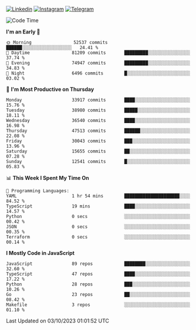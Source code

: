 [![Linkedin](https://img.shields.io/badge/-Archie-blue?style=flat-square&labelColor=gray&logo=Linkedin&logoColor=white&link=https://www.linkedin.com/in/archisdi)](https://www.linkedin.com/in/archisdi)
[![Instagram](https://img.shields.io/badge/-@archisdi-orange?style=flat-square&labelColor=gray&logo=Instagram&logoColor=white&link=https://www.instagram.com/archisdi)](https://www.instagram.com/archisdi)
[![Telegram](https://img.shields.io/badge/-aai-informational?style=flat-square&labelColor=gray&logo=telegram&logoColor=white&link=https://t.me/archisdi)](https://t.me/archisdi)

<!--START_SECTION:waka-->
![Code Time](http://img.shields.io/badge/Code%20Time-2%2C410%20hrs%203%20mins-blue)

**I'm an Early 🐤** 

```text
🌞 Morning                52537 commits       ██████░░░░░░░░░░░░░░░░░░░   24.41 % 
🌆 Daytime                81209 commits       █████████░░░░░░░░░░░░░░░░   37.74 % 
🌃 Evening                74947 commits       █████████░░░░░░░░░░░░░░░░   34.83 % 
🌙 Night                  6496 commits        █░░░░░░░░░░░░░░░░░░░░░░░░   03.02 % 
```
📅 **I'm Most Productive on Thursday** 

```text
Monday                   33917 commits       ████░░░░░░░░░░░░░░░░░░░░░   15.76 % 
Tuesday                  38980 commits       █████░░░░░░░░░░░░░░░░░░░░   18.11 % 
Wednesday                36540 commits       ████░░░░░░░░░░░░░░░░░░░░░   16.98 % 
Thursday                 47513 commits       ██████░░░░░░░░░░░░░░░░░░░   22.08 % 
Friday                   30043 commits       ███░░░░░░░░░░░░░░░░░░░░░░   13.96 % 
Saturday                 15655 commits       ██░░░░░░░░░░░░░░░░░░░░░░░   07.28 % 
Sunday                   12541 commits       █░░░░░░░░░░░░░░░░░░░░░░░░   05.83 % 
```


📊 **This Week I Spent My Time On** 

```text
💬 Programming Languages: 
YAML                     1 hr 54 mins        █████████████████████░░░░   84.52 % 
TypeScript               19 mins             ████░░░░░░░░░░░░░░░░░░░░░   14.57 % 
Python                   0 secs              ░░░░░░░░░░░░░░░░░░░░░░░░░   00.42 % 
JSON                     0 secs              ░░░░░░░░░░░░░░░░░░░░░░░░░   00.35 % 
Terraform                0 secs              ░░░░░░░░░░░░░░░░░░░░░░░░░   00.14 % 
```

**I Mostly Code in JavaScript** 

```text
JavaScript               89 repos            ████████░░░░░░░░░░░░░░░░░   32.60 % 
TypeScript               47 repos            ████░░░░░░░░░░░░░░░░░░░░░   17.22 % 
Python                   28 repos            ███░░░░░░░░░░░░░░░░░░░░░░   10.26 % 
Go                       23 repos            ██░░░░░░░░░░░░░░░░░░░░░░░   08.42 % 
Makefile                 3 repos             ░░░░░░░░░░░░░░░░░░░░░░░░░   01.10 % 
```




 Last Updated on 03/10/2023 01:01:52 UTC
<!--END_SECTION:waka-->